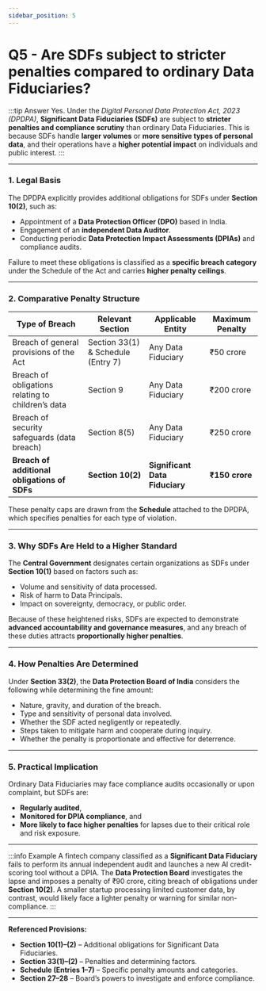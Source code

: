 ```yaml
---
sidebar_position: 5
---
```


# Q5 - Are SDFs subject to stricter penalties compared to ordinary Data Fiduciaries?

:::tip Answer
Yes. Under the *Digital Personal Data Protection Act, 2023 (DPDPA)*, **Significant Data Fiduciaries (SDFs)** are subject to **stricter penalties and compliance scrutiny** than ordinary Data Fiduciaries. This is because SDFs handle **larger volumes** or **more sensitive types of personal data**, and their operations have a **higher potential impact** on individuals and public interest.
:::

---

### **1. Legal Basis**

The DPDPA explicitly provides additional obligations for SDFs under **Section 10(2)**, such as:
- Appointment of a **Data Protection Officer (DPO)** based in India.  
- Engagement of an **independent Data Auditor**.  
- Conducting periodic **Data Protection Impact Assessments (DPIAs)** and compliance audits.  

Failure to meet these obligations is classified as a **specific breach category** under the Schedule of the Act and carries **higher penalty ceilings**.

---

### **2. Comparative Penalty Structure**

| Type of Breach | Relevant Section | Applicable Entity | Maximum Penalty |
|-----------------|------------------|-------------------|-----------------|
| Breach of general provisions of the Act | Section 33(1) & Schedule (Entry 7) | Any Data Fiduciary | ₹50 crore |
| Breach of obligations relating to children’s data | Section 9 | Any Data Fiduciary | ₹200 crore |
| Breach of security safeguards (data breach) | Section 8(5) | Any Data Fiduciary | ₹250 crore |
| **Breach of additional obligations of SDFs** | **Section 10(2)** | **Significant Data Fiduciary** | **₹150 crore** |

These penalty caps are drawn from the **Schedule** attached to the DPDPA, which specifies penalties for each type of violation.

---

### **3. Why SDFs Are Held to a Higher Standard**

The **Central Government** designates certain organizations as SDFs under **Section 10(1)** based on factors such as:
- Volume and sensitivity of data processed.  
- Risk of harm to Data Principals.  
- Impact on sovereignty, democracy, or public order.

Because of these heightened risks, SDFs are expected to demonstrate **advanced accountability and governance measures**, and any breach of these duties attracts **proportionally higher penalties**.

---

### **4. How Penalties Are Determined**

Under **Section 33(2)**, the **Data Protection Board of India** considers the following while determining the fine amount:
- Nature, gravity, and duration of the breach.  
- Type and sensitivity of personal data involved.  
- Whether the SDF acted negligently or repeatedly.  
- Steps taken to mitigate harm and cooperate during inquiry.  
- Whether the penalty is proportionate and effective for deterrence.

---

### **5. Practical Implication**

Ordinary Data Fiduciaries may face compliance audits occasionally or upon complaint, but SDFs are:
- **Regularly audited**,  
- **Monitored for DPIA compliance**, and  
- **More likely to face higher penalties** for lapses due to their critical role and risk exposure.

---

:::info Example
A fintech company classified as a **Significant Data Fiduciary** fails to perform its annual independent audit and launches a new AI credit-scoring tool without a DPIA. The **Data Protection Board** investigates the lapse and imposes a penalty of ₹90 crore, citing breach of obligations under **Section 10(2)**. A smaller startup processing limited customer data, by contrast, would likely face a lighter penalty or warning for similar non-compliance.
:::

---

**Referenced Provisions:**  
- **Section 10(1)–(2)** – Additional obligations for Significant Data Fiduciaries.  
- **Section 33(1)–(2)** – Penalties and determining factors.  
- **Schedule (Entries 1–7)** – Specific penalty amounts and categories.  
- **Section 27–28** – Board’s powers to investigate and enforce compliance.

